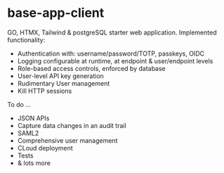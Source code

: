 # base-app-client

GO, HTMX, Tailwind & postgreSQL starter web application.
Implemented functionality:
- Authentication with: username/password/TOTP, passkeys, OIDC
- Logging configurable at runtime, at endpoint & user/endpoint levels
- Role-based access controls, enforced by database
- User-level API key generation
- Rudimentary User management
- Kill HTTP sessions

To do ...
- JSON APIs
- Capture data changes in an audit trail
- SAML2
- Comprehensive user management
- CLoud deployment
- Tests
- & lots more
